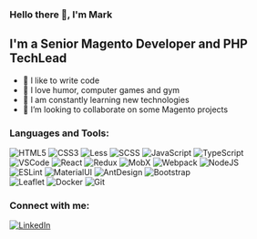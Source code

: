 ### Hello there 👋, I'm Mark

## I'm a Senior Magento Developer and PHP TechLead

- 💪 I like to write code
- 🎉 I love humor, computer games and gym
- 🥅 I am constantly learning new technologies
- 👯 I’m looking to collaborate on some Magento projects


### Languages and Tools:
![HTML5](https://img.shields.io/badge/-HTML5-090909?style=for-the-badge&logo=HTML5)
![CSS3](https://img.shields.io/badge/-CSS3-090909?style=for-the-badge&logo=CSS3)
![Less](https://img.shields.io/badge/-Less-090909?style=for-the-badge&logo=Less)
![SCSS](https://img.shields.io/badge/-SCSS-090909?style=for-the-badge&logo=SASS)
![JavaScript](https://img.shields.io/badge/-JavaScript-090909?style=for-the-badge&logo=JavaScript)
![TypeScript](https://img.shields.io/badge/-TypeScript-090909?style=for-the-badge&logo=TypeScript)  
![VSCode](https://img.shields.io/badge/-VSCode-090909?style=for-the-badge&logo=visualstudiocode)
![React](https://img.shields.io/badge/-React-090909?style=for-the-badge&logo=react)
![Redux](https://img.shields.io/badge/-Redux-090909?style=for-the-badge&logo=redux)
![MobX](https://img.shields.io/badge/-MobX-090909?style=for-the-badge&logo=MobX)
![Webpack](https://img.shields.io/badge/-Webpack-090909?style=for-the-badge&logo=Webpack)
![NodeJS](https://img.shields.io/badge/-Node.js-090909?style=for-the-badge&logo=Node.js)  
![ESLint](https://img.shields.io/badge/-ESLint-090909?style=for-the-badge&logo=ESLint)
![MaterialUI](https://img.shields.io/badge/-MaterialUI-090909?style=for-the-badge&logo=MaterialUI)
![AntDesign](https://img.shields.io/badge/-AntDesign-090909?style=for-the-badge&logo=AntDesign)
![Bootstrap](https://img.shields.io/badge/-Bootstrap-090909?style=for-the-badge&logo=Bootstrap)  
![Leaflet](https://img.shields.io/badge/-Leaflet-090909?style=for-the-badge&logo=Leaflet)
![Docker](https://img.shields.io/badge/-Docker-090909?style=for-the-badge&logo=Docker)
![Git](https://img.shields.io/badge/-Git-090909?style=for-the-badge&logo=Git)


### Connect with me:
[![LinkedIn](https://img.shields.io/badge/-linkedin-090909?style=for-the-badge&logo=linkedin)](https://www.linkedin.com/in/mark-donya/)
